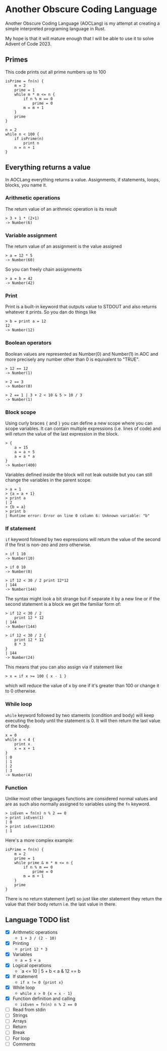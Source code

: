 # Another Obscure Coding Language

Another Obscure Coding Language (AOCLang) is my attempt at creating a simple interpreted programing language in Rust.

My hope is that it will mature enough that I will be able to use it to solve Advent of Code 2023.

## Primes

This code prints out all prime numbers up to 100
```
isPrime = fn(n) {
    m = 2
    prime = 1
    while m * m <= n {
        if n % m == 0
            prime = 0
        m = m + 1
    }
    prime
}

n = 2
while n < 100 {
    if isPrime(n)
        print n
    n = n + 1
}
```

## Everything returns a value
In AOCLang everything returns a value. Assignments, if statements, loops, blocks, you name it.

### Arithmetic operations
The return value of an arithmeic operation is its result
```
> 3 + 1 * (2+1)
-> Number(6)
```

### Variable assignment
The return value of an assignment is the value assigned
```
> a = 12 * 5
-> Number(60)
```
So you can freely chain assignments
```
> a = b = 42
-> Number(42)
```

### Print
Print is a built-in keyword that outputs value to STDOUT and also returns whatever it prints. So you dan do things like
```
> b = print a = 12
12
-> Number(12)
```

### Boolean operators
Boolean values are represented as Number(0) and Number(1) in AOC and more precisely any number other than 0 is equivalent to "TRUE".
```
> 12 == 12
-> Number(1)

> 2 == 3
-> Number(0)

> 2 == 1 | 3 + 2 < 10 & 5 > 10 / 3
-> Number(1)
```

### Block scope
Using curly braces `{` and `}` you can define a new scope where you can scope variables. It can contain multiple expressions (i.e. lines of code) and will return the value of the last expression in the block.
```
> {
    a = 15
    a = a + 5
    a = a * a
}
-> Number(400)
```
Variables defined inside the block will not leak outside but you can still change the variables in the parent scope.
```
> a = 1
> {a = a + 1}
> print a
| 2
> {b = a}
> print b
| Runtime error: Error on line 0 column 6: Unknown variable: "b"
```

### If statement
`if` keyword folowed by two expressions will return the value of the second if the first is non-zeo and zero otherwise.
```
> if 1 10
-> Number(10)

> if 0 10
-> Number(0)

> if 12 < 30 / 2 print 12*12
| 144
-> Number(144)
```
The syntax might look a bit strange but if separate it by a new line or if the second statement is a block we get the familiar form of:
```
> if 12 < 30 / 2
    print 12 * 12
| 144
-> Number(144)

> if 12 < 30 / 2 {
    print 12 * 12
    8 * 3
}
| 144
-> Number(24)
```

This means that you can also assign via if statement like

```
> x = if x >= 100 { x - 1 }
```
which will reduce the value of x by one if it's greater than 100 or change it to 0 otherwise.

### While loop
`while` keyword followed by two staments (condition and body) will keep executing the body until the statement is 0. It will then return the last value of the body.
```
x = 0
while x < 4 {
    print x
    x = x + 1
}
| 0
| 1
| 2
| 3
-> Number(4)
```

### Function
Unlike most other languages functions are considered normal values and are as such also normally assigned to variables using the `fn` keyword.
```
> isEven = fn(n) n % 2 == 0
> print isEven(1)
| 0
> print isEven(112434)
| 1
```

Here's a more complex example:
```
isPrime = fn(n) {
    m = 2
    prime = 1
    while prime & m * m <= n {
        if n % m == 0
            prime = 0
        m = m + 1
    }
    prime
}
```
There is no return statement (yet) so just like oter statement they return the value that their body return i.e. the last value in there.



## Language TODO list

- [x] Arithmetic operations
    * `1 + 3 / (2 - 10)`
- [x] Printing
    * `print 12 * 3`
- [x] Variables
    * `a = 5 + a`
- [x] Logical operations
    * `a <= 10 | 5 + b < a & 12 == b
- [x] If statement
    * `if x != 0 {print x}`
- [x] While loop
    * `while x > 0 {x = x - 1}`
- [x] Function definition and calling
    * `isEven = fn(n) n % 2 == 0`
- [ ] Read from stdin
- [ ] Strings
- [ ] Arrays
- [ ] Return
- [ ] Break
- [ ] For loop
- [ ] Comments